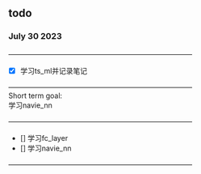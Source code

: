 ## todo  
### July 30 2023  
——————————————————————————  
- [x] 学习ts_ml并记录笔记

——————————————————————————  
 Short term goal:   
    学习navie_nn

——————————————————————————
- [] 学习fc_layer
- [] 学习navie_nn

——————————————————————————  